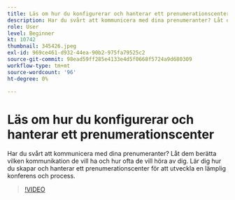 ```yaml
---
title: Läs om hur du konfigurerar och hanterar ett prenumerationscenter
description: Har du svårt att kommunicera med dina prenumeranter? Låt dem berätta vilken kommunikation de vill ha och hur ofta de vill höra av dig. Lär dig hur du skapar och hanterar ett prenumerationscenter för att utveckla en lämplig konferens och process.
role: User
level: Beginner
kt: 10742
thumbnail: 345426.jpeg
exl-id: 969ce461-d932-44ea-90b2-975fa79525c2
source-git-commit: 98ead59ff285e4133e4d5f0668f5724a9d680309
workflow-type: tm+mt
source-wordcount: '96'
ht-degree: 0%

---
```


# Läs om hur du konfigurerar och hanterar ett prenumerationscenter

Har du svårt att kommunicera med dina prenumeranter? Låt dem berätta vilken kommunikation de vill ha och hur ofta de vill höra av dig. Lär dig hur du skapar och hanterar ett prenumerationscenter för att utveckla en lämplig konferens och process.

>[!VIDEO](https://video.tv.adobe.com/v/345426/?quality=12&learn=on)

